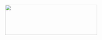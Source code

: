  <a href="https://jackson-spotify.vercel.app/link"><img height="100" width="300" src="https://jackson-spotify.vercel.app/svg" role="img"/></a>
